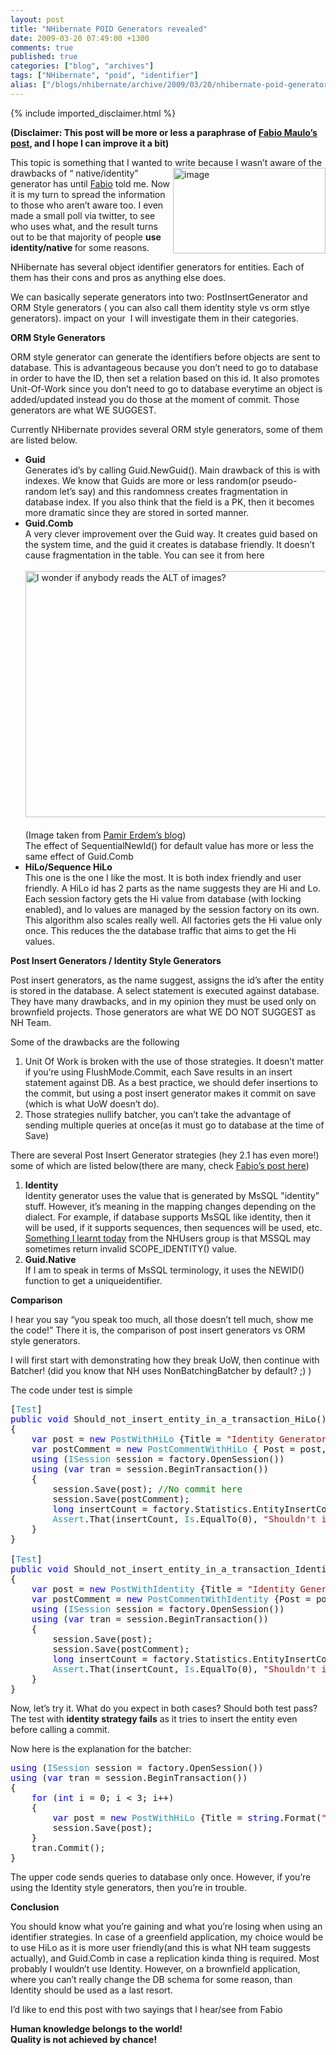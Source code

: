 ```yaml
---
layout: post
title: "NHibernate POID Generators revealed"
date: 2009-03-20 07:49:00 +1300
comments: true
published: true
categories: ["blog", "archives"]
tags: ["NHibernate", "poid", "identifier"]
alias: ["/blogs/nhibernate/archive/2009/03/20/nhibernate-poid-generators-revealed.aspx"]
---
```

<!-- more -->
{% include imported_disclaimer.html %}
<p><b>(Disclaimer: This post will be more or less a paraphrase of <a href="http://fabiomaulo.blogspot.com/2009/02/nh210-generators-behavior-explained.html" target="_blank">Fabio Maulo&rsquo;s post</a>, and I hope I can improve it a bit)</b></p>
<p>This topic is something that I wanted to write because I wasn&rsquo;t aware of the drawbacks of &ldquo; native/identity<a href="http://nhforge.org"><img title="image" style="border-top-width: 0px; display: inline; border-left-width: 0px; border-bottom-width: 0px; margin-left: 0px; margin-right: 0px; border-right-width: 0px" alt="image" src="/cfs-file.ashx/__key/CommunityServer.Blogs.Components.WeblogFiles/nhibernate/image8_5F00_3AC8A74C.png" align="right" border="0" width="244" height="137" /></a>&rdquo; generator has unt<a href="http://fabiomaulo.blogspot.com" target="_blank"></a>il <a href="http://fabiomaulo.blogspot.com" target="_blank">Fabio</a> told me. Now it is my turn to spread the information to those who aren&rsquo;t aware too. I even made a small poll via twitter, to see who uses what, and the result turns out to be that majority of people <b>use identity/native </b>for some reasons.</p>
<p>NHibernate has several object identifier generators for entities. Each of them has their cons and pros as anything else does. </p>
<p>We can basically seperate generators into two: PostInsertGenerator and ORM Style generators ( you can also call them identity style vs orm stlye generators). impact on your&nbsp; I will investigate them in their categories.</p>
<p><b>ORM Style Generators</b>&nbsp; </p>
<p>ORM style generator can generate the identifiers before objects are sent to database. This is advantageous because you don&rsquo;t need to go to database in order to have the ID, then set a relation based on this id. It also promotes Unit-Of-Work since you don&rsquo;t need to go to database everytime an object is added/updated instead you do those at the moment of commit. Those generators are what WE SUGGEST.</p>
<p>Currently NHibernate provides several ORM style generators, some of them are listed below.</p>
<ul>
<li><b>Guid        <br /></b>Generates id&rsquo;s by calling Guid.NewGuid(). Main drawback of this is with indexes. We know that Guids are more or less random(or pseudo-random let&rsquo;s say) and this randomness creates fragmentation in database index. If you also think that the field is a PK, then it becomes more dramatic since they are stored in sorted manner.       </li>
<li><b>Guid.Comb        <br /></b>A very clever improvement over the Guid way. It creates guid based on the system time, and the guid it creates is database friendly. It doesn&rsquo;t cause fragmentation in the table. You can see it from here       <br />      <br /><img title="I wonder if anybody reads the ALT of images?" style="border-top-width: 0px; display: inline; border-left-width: 0px; border-bottom-width: 0px; border-right-width: 0px" alt="I wonder if anybody reads the ALT of images?" src="/cfs-file.ashx/__key/CommunityServer.Blogs.Components.WeblogFiles/nhibernate/image_5F00_2A6D2F93.png" border="0" width="562" height="394" />&nbsp; <br />(Image taken from <a href="http://pamirerdem.blogspot.com/" target="_blank">Pamir Erdem&rsquo;s blog</a>)       <br />The effect of SequentialNewId() for default value has more or less the same effect of Guid.Comb       </li>
<li><b>HiLo/Sequence HiLo</b>       <br />This one is the one I like the most. It is both index friendly and user friendly. A HiLo id has 2 parts as the name suggests they are Hi and Lo. Each session factory gets the Hi value from database (with locking enabled), and lo values are managed by the session factory on its own. This algorithm also scales really well. All factories gets the Hi value only once. This reduces the the database traffic that aims to get the Hi values. </li>
</ul>
<p><b>Post Insert Generators / Identity Style Generators</b></p>
<p>Post insert generators, as the name suggest, assigns the id&rsquo;s after the entity is stored in the database. A select statement is executed against database. They have many drawbacks, and in my opinion they must be used only on brownfield projects. Those generators are what WE DO NOT SUGGEST as NH Team.</p>
<p>Some of the drawbacks are the following</p>
<ol>
<li>Unit Of Work is broken with the use of those strategies. It doesn&rsquo;t matter if you&rsquo;re using FlushMode.Commit, each Save results in an insert statement against DB. As a best practice, we should defer insertions to the commit, but using a post insert generator makes it commit on save (which is what UoW doesn&rsquo;t do). </li>
<li>Those strategies nullify batcher, you can&rsquo;t take the advantage of sending multiple queries at once(as it must go to database at the time of Save) </li>
</ol>
<p>There are several Post Insert Generator strategies (hey 2.1 has even more!) some of which are listed below(there are many, check <a href="http://fabiomaulo.blogspot.com/2009/02/nh210-new-generators.html" target="_blank">Fabio&rsquo;s post here</a>)</p>
<ol>
<li><b>Identity        <br /></b>Identity generator uses the value that is generated by MsSQL "identity&rdquo; stuff. However, it&rsquo;s meaning in the mapping changes depending on the dialect. For example, if database supports MsSQL like identity, then it will be used, if it supports sequences, then sequences will be used, etc. <a href="https://connect.microsoft.com/SQLServer/feedback/ViewFeedback.aspx?FeedbackID=328811" target="_blank">Something I learnt today</a> from the NHUsers group is that MSSQL may sometimes return invalid SCOPE_IDENTITY() value.       </li>
<li><b>Guid.Native        <br /></b>If I am to speak in terms of MsSQL terminology, it uses the NEWID() function to get a uniqueidentifier. </li>
</ol>
<p><b>Comparison</b></p>
<p>I hear you say &ldquo;you speak too much, all those doesn&rsquo;t tell much, show me the code!&rdquo; There it is, the comparison of post insert generators vs ORM style generators.</p>
<p>I will first start with demonstrating how they break UoW, then continue with Batcher! (did you know that NH uses NonBatchingBatcher by default? ;) )</p>
<p>The code under test is simple</p>
<pre class="code">[<span style="color: #2b91af">Test</span>]<br /><span style="color: blue">public void </span>Should_not_insert_entity_in_a_transaction_HiLo()<br />{<br />    <span style="color: blue">var </span>post = <span style="color: blue">new </span><span style="color: #2b91af">PostWithHiLo </span>{Title = <span style="color: #a31515">"Identity Generators Revealed"</span>};<br />    <span style="color: blue">var </span>postComment = <span style="color: blue">new </span><span style="color: #2b91af">PostCommentWithHiLo </span>{ Post = post, Comment = <span style="color: #a31515">"Comment" </span>};<br />    <span style="color: blue">using </span>(<span style="color: #2b91af">ISession </span>session = factory.OpenSession())<br />    <span style="color: blue">using </span>(<span style="color: blue">var </span>tran = session.BeginTransaction())<br />    {<br />        session.Save(post); <span style="color: green">//No commit here<br />        </span>session.Save(postComment);<br />        <span style="color: blue">long </span>insertCount = factory.Statistics.EntityInsertCount;<br />        <span style="color: #2b91af">Assert</span>.That(insertCount, <span style="color: #2b91af">Is</span>.EqualTo(0), <span style="color: #a31515">"Shouldn't insert entity in a transaction before commit."</span>);<br />    }<br />}<br /><br />[<span style="color: #2b91af">Test</span>]<br /><span style="color: blue">public void </span>Should_not_insert_entity_in_a_transaction_Identity()<br />{<br />    <span style="color: blue">var </span>post = <span style="color: blue">new </span><span style="color: #2b91af">PostWithIdentity </span>{Title = <span style="color: #a31515">"Identity Generators Revealed"</span>};<br />    <span style="color: blue">var </span>postComment = <span style="color: blue">new </span><span style="color: #2b91af">PostCommentWithIdentity </span>{Post = post, Comment = <span style="color: #a31515">"Comment"</span>};<br />    <span style="color: blue">using </span>(<span style="color: #2b91af">ISession </span>session = factory.OpenSession())<br />    <span style="color: blue">using </span>(<span style="color: blue">var </span>tran = session.BeginTransaction())<br />    {<br />        session.Save(post);<br />        session.Save(postComment);<br />        <span style="color: blue">long </span>insertCount = factory.Statistics.EntityInsertCount;<br />        <span style="color: #2b91af">Assert</span>.That(insertCount, <span style="color: #2b91af">Is</span>.EqualTo(0), <span style="color: #a31515">"Shouldn't insert entity in a transaction before commit."</span>);<br />    }<br />}</pre>
<p>Now, let&rsquo;s try it. What do you expect in both cases? Should both test pass? The test with <b>identity strategy fails</b> as it tries to insert the entity even before calling a commit.</p>
<p>Now here is the explanation for the batcher:</p>
<pre class="code"><span style="color: blue">using </span>(<span style="color: #2b91af">ISession </span>session = factory.OpenSession())<br /><span style="color: blue">using </span>(<span style="color: blue">var </span>tran = session.BeginTransaction())<br />{<br />    <span style="color: blue">for </span>(<span style="color: blue">int </span>i = 0; i &lt; 3; i++)<br />    {<br />        <span style="color: blue">var </span>post = <span style="color: blue">new </span><span style="color: #2b91af">PostWithHiLo </span>{Title = <span style="color: blue">string</span>.Format(<span style="color: #a31515">"Identity Generators Revealed {0}"</span>, i)};<br />        session.Save(post);<br />    }<br />    tran.Commit();<br />}</pre>
<p>The upper code sends queries to database only once. However, if you&rsquo;re using the Identity style generators, then you&rsquo;re in trouble.</p>
<p><b>Conclusion</b></p>
<p>You should know what you&rsquo;re gaining and what you&rsquo;re losing when using an identifier strategies. In case of a greenfield application, my choice would be to use HiLo as it is more user friendly(and this is what NH team suggests actually), and Guid.Comb in case a replication kinda thing is required. Most probably I wouldn&rsquo;t use Identity. However, on a brownfield application, where you can&rsquo;t really change the DB schema for some reason, than Identity should be used as a last resort. </p>
<p>I&rsquo;d like to end this post with two sayings that I hear/see from Fabio</p>
<p><b>Human knowledge belongs to the world! 
    <br />Quality is not achieved by chance!</b></p>
